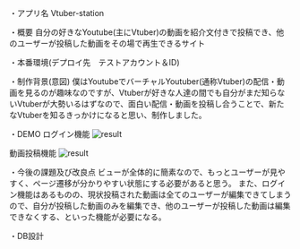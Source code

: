 ・アプリ名
Vtuber-station

・概要
自分の好きなYoutube(主にVtuber)の動画を紹介文付きで投稿でき、他のユーザーが投稿した動画をその場で再生できるサイト

・本番環境(デプロイ先　テストアカウント＆ID)

・制作背景(意図)
僕はYoutubeでバーチャルYoutuber(通称Vtuber)の配信・動画を見るのが趣味なのですが、Vtuberが好きな人達の間でも自分がまだ知らないVtuberが大勢いるはずなので、面白い配信・動画を投稿し合うことで、新たなVtuberを知るきっかけになると思い、制作しました。

・DEMO
ログイン機能
![result](https://github.com/yukirot/Vtuber-station/blob/mediafile/ログイン機能_サンプル.gif)

動画投稿機能
![result](https://github.com/yukirot/Vtuber-station/blob/mediafile/動画投稿サンプル.gif)

・今後の課題及び改良点
ビューが全体的に簡素なので、もっとユーザーが見やすく、ページ遷移が分かりやすい状態にする必要があると思う。
また、ログイン機能はあるものの、現状投稿された動画は全てのユーザーが編集できてしまうので、自分が投稿した動画のみを編集でき、他のユーザーが投稿した動画は編集できなくする、といった機能が必要になる。

・DB設計

